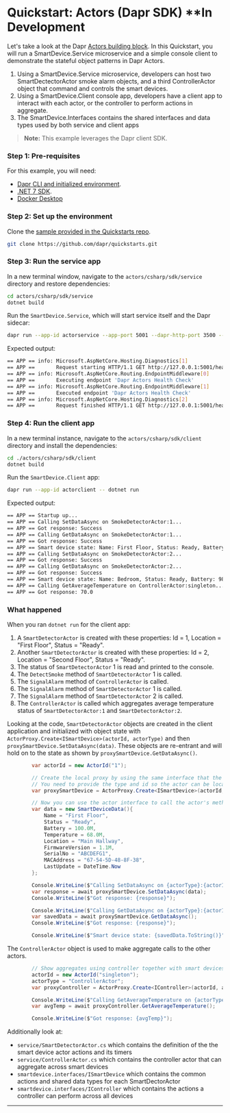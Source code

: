 # Quickstart: Actors (Dapr SDK) **In Development

Let's take a look at the Dapr [Actors building block](https://docs.dapr.io/developing-applications/building-blocks/actors/actors-overview/). In this Quickstart, you will run a SmartDevice.Service microservice and a simple console client to demonstrate the stateful object patterns in Dapr Actors.  
1. Using a SmartDevice.Service microservice, developers can host two SmartDectectorActor smoke alarm objects, and a third ControllerActor object that command and controls the smart devices.  
2. Using a SmartDevice.Client console app, developers have a client app to interact with each actor, or the controller to perform actions in aggregate. 
3. The SmartDevice.Interfaces contains the shared interfaces and data types used by both service and client apps

> **Note:** This example leverages the Dapr client SDK.  


### Step 1: Pre-requisites

For this example, you will need:

- [Dapr CLI and initialized environment](https://docs.dapr.io/getting-started).
- [.NET 7 SDK](https://dotnet.microsoft.com/download).
- [Docker Desktop](https://www.docker.com/products/docker-desktop)

### Step 2: Set up the environment

Clone the [sample provided in the Quickstarts repo](https://github.com/dapr/quickstarts/tree/master/workflows).

```bash
git clone https://github.com/dapr/quickstarts.git
```

### Step 3: Run the service app

In a new terminal window, navigate to the `actors/csharp/sdk/service` directory and restore dependencies:

```bash
cd actors/csharp/sdk/service
dotnet build
```

Run the `SmartDevice.Service`, which will start service itself and the Dapr sidecar:

```bash
dapr run --app-id actorservice --app-port 5001 --dapr-http-port 3500 --components-path ../../../resources -- dotnet run --urls=http://localhost:5001/
```

Expected output:

```bash
== APP == info: Microsoft.AspNetCore.Hosting.Diagnostics[1]
== APP ==       Request starting HTTP/1.1 GET http://127.0.0.1:5001/healthz - -
== APP == info: Microsoft.AspNetCore.Routing.EndpointMiddleware[0]
== APP ==       Executing endpoint 'Dapr Actors Health Check'
== APP == info: Microsoft.AspNetCore.Routing.EndpointMiddleware[1]
== APP ==       Executed endpoint 'Dapr Actors Health Check'
== APP == info: Microsoft.AspNetCore.Hosting.Diagnostics[2]
== APP ==       Request finished HTTP/1.1 GET http://127.0.0.1:5001/healthz - - - 200 - text/plain 5.2599ms
```

### Step 4: Run the client app

In a new terminal instance, navigate to the `actors/csharp/sdk/client` directory and install the dependencies:

```bash
cd ./actors/csharp/sdk/client
dotnet build
```

Run the `SmartDevice.Client` app:

```bash
dapr run --app-id actorclient -- dotnet run
```

Expected output:

```bash
== APP == Startup up...
== APP == Calling SetDataAsync on SmokeDetectorActor:1...
== APP == Got response: Success
== APP == Calling GetDataAsync on SmokeDetectorActor:1...
== APP == Got response: Success
== APP == Smart device state: Name: First Floor, Status: Ready, Battery: 100.0, Temperature: 68.0, Location: Main Hallway, FirmwareVersion: 1.1, SerialNo: ABCDEFG1, MACAddress: 67-54-5D-48-8F-38, LastUpdate: 3/3/2023 9:36:17 AM
== APP == Calling SetDataAsync on SmokeDetectorActor:2...
== APP == Got response: Success
== APP == Calling GetDataAsync on SmokeDetectorActor:2...
== APP == Got response: Success
== APP == Smart device state: Name: Bedroom, Status: Ready, Battery: 98.0, Temperature: 72.0, Location: Bedroom, FirmwareVersion: 1.1, SerialNo: ABCDEFG2, MACAddress: 50-3A-32-AB-75-DF, LastUpdate: 3/3/2023 9:36:17 AM
== APP == Calling GetAverageTemperature on ControllerActor:singleton...
== APP == Got response: 70.0
```

### What happened

When you ran `dotnet run` for the client app:

1. A `SmartDetectorActor` is created with these properties: Id = 1, Location = "First Floor", Status = "Ready".
2. Another `SmartDetectorActor` is created with these properties: Id = 2, Location = "Second Floor", Status = "Ready".
3. The status of `SmartDetectorActor` 1 is read and printed to the console.
4. The `DetectSmoke` method of `SmartDetectorActor` 1 is called.
5. The `SignalAlarm` method of `ControllerActor` is called.
6. The `SignalAlarm` method of `SmartDetectorActor` 1 is called.
7. The `SignalAlarm` method of `SmartDetectorActor` 2 is called.
8. The `ControllerActor` is called which aggregates average temperature status of `SmartDetectorActor:1` and `SmartDetectorActor:2`.


Looking at the code, `SmartDetectorActor` objects are created in the client application and initialized with object state with `ActorProxy.Create<ISmartDevice>(actorId, actorType)` and then `proxySmartDevice.SetDataAsync(data)`.  These objects are re-entrant and will hold on to the state as shown by `proxySmartDevice.GetDataAsync()`.

```csharp
        var actorId = new ActorId("1");

        // Create the local proxy by using the same interface that the service implements.
        // You need to provide the type and id so the actor can be located. 
        var proxySmartDevice = ActorProxy.Create<ISmartDevice>(actorId, actorType);

        // Now you can use the actor interface to call the actor's methods.
        var data = new SmartDeviceData(){
            Name = "First Floor",
            Status = "Ready",
            Battery = 100.0M,
            Temperature = 68.0M,
            Location = "Main Hallway",
            FirmwareVersion = 1.1M,
            SerialNo = "ABCDEFG1",
            MACAddress = "67-54-5D-48-8F-38",
            LastUpdate = DateTime.Now
        };

        Console.WriteLine($"Calling SetDataAsync on {actorType}:{actorId}...");
        var response = await proxySmartDevice.SetDataAsync(data);
        Console.WriteLine($"Got response: {response}");

        Console.WriteLine($"Calling GetDataAsync on {actorType}:{actorId}...");
        var savedData = await proxySmartDevice.GetDataAsync();
        Console.WriteLine($"Got response: {response}");

        Console.WriteLine($"Smart device state: {savedData.ToString()}");
```

The `ControllerActor` object is used to make aggregate calls to the other actors.

```csharp
        // Show aggregates using controller together with smart devices
        actorId = new ActorId("singleton");
        actorType = "ControllerActor";
        var proxyController = ActorProxy.Create<IController>(actorId, actorType);

        Console.WriteLine($"Calling GetAverageTemperature on {actorType}:{actorId}...");
        var avgTemp = await proxyController.GetAverageTemperature();

        Console.WriteLine($"Got response: {avgTemp}");
```

Additionally look at:
- `service/SmartDetectorActor.cs` which contains the definition of the the smart device actor actions and its timers
- `service/ControllerActor.cs` which contains the controller actor that can aggregate across smart devices
- `smartdevice.interfaces/ISmartDevice` which contains the common actions and shared data types for each SmartDectorActor
- `smartdevice.interfaces/IController` which contains the actions a controller can perform across all devices
---


<!-- STEP
name: Run smart-detector-actor service
working_dir: ./smartdevice.Service
expected_stdout_lines:
  - '== APP ==       Now listening on: http://localhost:5000'
expected_stderr_lines:
output_match_mode: substring
sleep: 11
timeout_seconds: 30
-->
